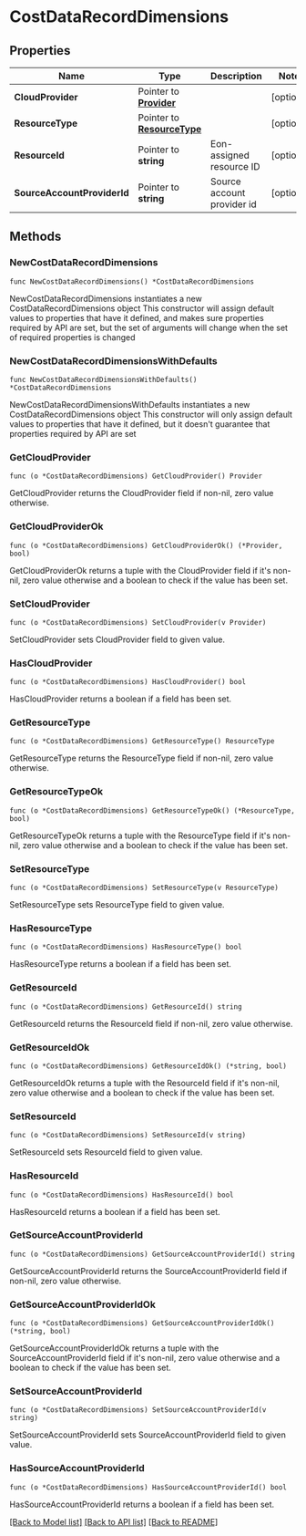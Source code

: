 # CostDataRecordDimensions

## Properties

Name | Type | Description | Notes
------------ | ------------- | ------------- | -------------
**CloudProvider** | Pointer to [**Provider**](Provider.md) |  | [optional] 
**ResourceType** | Pointer to [**ResourceType**](ResourceType.md) |  | [optional] 
**ResourceId** | Pointer to **string** | Eon-assigned resource ID | [optional] 
**SourceAccountProviderId** | Pointer to **string** | Source account provider id | [optional] 

## Methods

### NewCostDataRecordDimensions

`func NewCostDataRecordDimensions() *CostDataRecordDimensions`

NewCostDataRecordDimensions instantiates a new CostDataRecordDimensions object
This constructor will assign default values to properties that have it defined,
and makes sure properties required by API are set, but the set of arguments
will change when the set of required properties is changed

### NewCostDataRecordDimensionsWithDefaults

`func NewCostDataRecordDimensionsWithDefaults() *CostDataRecordDimensions`

NewCostDataRecordDimensionsWithDefaults instantiates a new CostDataRecordDimensions object
This constructor will only assign default values to properties that have it defined,
but it doesn't guarantee that properties required by API are set

### GetCloudProvider

`func (o *CostDataRecordDimensions) GetCloudProvider() Provider`

GetCloudProvider returns the CloudProvider field if non-nil, zero value otherwise.

### GetCloudProviderOk

`func (o *CostDataRecordDimensions) GetCloudProviderOk() (*Provider, bool)`

GetCloudProviderOk returns a tuple with the CloudProvider field if it's non-nil, zero value otherwise
and a boolean to check if the value has been set.

### SetCloudProvider

`func (o *CostDataRecordDimensions) SetCloudProvider(v Provider)`

SetCloudProvider sets CloudProvider field to given value.

### HasCloudProvider

`func (o *CostDataRecordDimensions) HasCloudProvider() bool`

HasCloudProvider returns a boolean if a field has been set.

### GetResourceType

`func (o *CostDataRecordDimensions) GetResourceType() ResourceType`

GetResourceType returns the ResourceType field if non-nil, zero value otherwise.

### GetResourceTypeOk

`func (o *CostDataRecordDimensions) GetResourceTypeOk() (*ResourceType, bool)`

GetResourceTypeOk returns a tuple with the ResourceType field if it's non-nil, zero value otherwise
and a boolean to check if the value has been set.

### SetResourceType

`func (o *CostDataRecordDimensions) SetResourceType(v ResourceType)`

SetResourceType sets ResourceType field to given value.

### HasResourceType

`func (o *CostDataRecordDimensions) HasResourceType() bool`

HasResourceType returns a boolean if a field has been set.

### GetResourceId

`func (o *CostDataRecordDimensions) GetResourceId() string`

GetResourceId returns the ResourceId field if non-nil, zero value otherwise.

### GetResourceIdOk

`func (o *CostDataRecordDimensions) GetResourceIdOk() (*string, bool)`

GetResourceIdOk returns a tuple with the ResourceId field if it's non-nil, zero value otherwise
and a boolean to check if the value has been set.

### SetResourceId

`func (o *CostDataRecordDimensions) SetResourceId(v string)`

SetResourceId sets ResourceId field to given value.

### HasResourceId

`func (o *CostDataRecordDimensions) HasResourceId() bool`

HasResourceId returns a boolean if a field has been set.

### GetSourceAccountProviderId

`func (o *CostDataRecordDimensions) GetSourceAccountProviderId() string`

GetSourceAccountProviderId returns the SourceAccountProviderId field if non-nil, zero value otherwise.

### GetSourceAccountProviderIdOk

`func (o *CostDataRecordDimensions) GetSourceAccountProviderIdOk() (*string, bool)`

GetSourceAccountProviderIdOk returns a tuple with the SourceAccountProviderId field if it's non-nil, zero value otherwise
and a boolean to check if the value has been set.

### SetSourceAccountProviderId

`func (o *CostDataRecordDimensions) SetSourceAccountProviderId(v string)`

SetSourceAccountProviderId sets SourceAccountProviderId field to given value.

### HasSourceAccountProviderId

`func (o *CostDataRecordDimensions) HasSourceAccountProviderId() bool`

HasSourceAccountProviderId returns a boolean if a field has been set.


[[Back to Model list]](../README.md#documentation-for-models) [[Back to API list]](../README.md#documentation-for-api-endpoints) [[Back to README]](../README.md)


